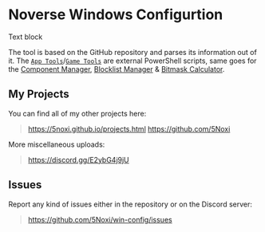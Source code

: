 # Noverse Windows Configurtion

Text block

The tool is based on the GitHub repository and parses its information out of it. The [`App Tools`](https://github.com/5Noxi/app-tools)/[`Game Tools`](https://github.com/5Noxi/game-tools) are external PowerShell scripts, same goes for the [Component Manager](https://github.com/5Noxi/comp-mgr), [Blocklist Manager](https://github.com/5Noxi/blocklist-mgr) & [Bitmask Calculator](https://github.com/5Noxi/bitmask-calc).

## My Projects

You can find all of my other projects here:
> https://5noxi.github.io/projects.html
> https://github.com/5Noxi

More miscellaneous uploads:
> https://discord.gg/E2ybG4j9jU

## Issues

Report any kind of issues either in the repository or on the Discord server:
> https://github.com/5Noxi/win-config/issues

